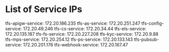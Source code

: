 # List of Service IPs

tfs-apigw-service: 172.20.186.235
tfs-as-service: 172.20.251.247
tfs-config-service: 172.20.49.246
tfs-cs-service: 172.20.34.44
tfs-els-service: 172.20.135.187
tfs-fs-service: 172.20.227.208
tfs-kyc-service: 172.20.9.88
tfs-mps-service: 172.20.254.12
tfs-ps-service: 172.20.133.143
tfs-pubsub-service: 172.20.201.176
tfs-webhook-service: 172.20.167.47
